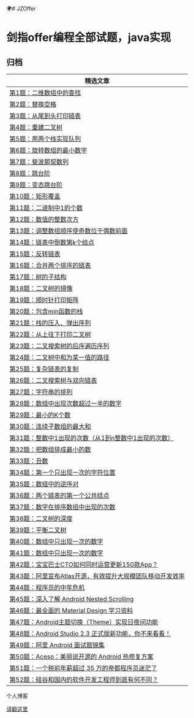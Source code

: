 :earth_africa:# JZOffer

剑指offer编程全部试题，java实现
===============


归档
----

| **精选文章**                                                                                                                                                                                                                                                                                                                                                                                                                                                                                        |
|------------------------------------------------------------------------------------------------------------------------------------------------------------------------------------------------------------------------------------------------------------------------------------------------------------------------------------------------------------------------------------------------------------------------------------------------------------------------------------------------|
| [第1题：二维数组中的查找](https://github.com/JasonZhangCauc/JZOffer/blob/master/JZOffer/src/Test01.java)                                                                                                                                                                                                                                                                         |
| [第2题：替换空格](https://github.com/JasonZhangCauc/JZOffer/blob/master/JZOffer/src/Test02.java)                                                                                                                                                                                                                 |
| [第3题：从尾到头打印链表](https://github.com/JasonZhangCauc/JZOffer/blob/master/JZOffer/src/Test03.java)                                                                                                                                                                                                                                                  |
| [第4题：重建二叉树](https://github.com/JasonZhangCauc/JZOffer/blob/master/JZOffer/src/Test04.java)                                                                                                                                               |
| [第5题：用两个栈实现队列](https://github.com/JasonZhangCauc/JZOffer/blob/master/JZOffer/src/Test05.java)                                                                                                                                                                                                    |
| [第6题：旋转数组的最小数字](https://github.com/JasonZhangCauc/JZOffer/blob/master/JZOffer/src/Test06.java)                                                                                                                                                                                                                    |
| [第7题：斐波那契数列](https://github.com/JasonZhangCauc/JZOffer/blob/master/JZOffer/src/Test07.java)                                                                                                                                                                                                                                                                |
| [第8题：跳台阶](https://github.com/JasonZhangCauc/JZOffer/blob/master/JZOffer/src/Test08.java)                                                                                                                                                                                                                                                                                                             |
| [第9题：变态跳台阶](https://github.com/JasonZhangCauc/JZOffer/blob/master/JZOffer/src/Test09.java)                                                                                                                                                                                                                                                |
| [第10题：矩形覆盖](https://github.com/JasonZhangCauc/JZOffer/blob/master/JZOffer/src/Test10.java)                                                                                                                                                                                                                                                      |
| [第11题：二进制中1的个数](https://github.com/JasonZhangCauc/JZOffer/blob/master/JZOffer/src/Test11.java)                                                                                                                                                                                                                              |
| [第12题：数值的整数次方](https://github.com/JasonZhangCauc/JZOffer/blob/master/JZOffer/src/Test12.java)                                                                                                                                                                                                                                                                                |
| [第13题：调整数组顺序使奇数位于偶数前面](https://github.com/JasonZhangCauc/JZOffer/blob/master/JZOffer/src/Test13.java)                                                                                                                                                                                                                                                 |
| [第14题：链表中倒数第k个结点](https://github.com/JasonZhangCauc/JZOffer/blob/master/JZOffer/src/Test14.java)                                                                                                                                                                  |
| [第15题：反转链表](https://github.com/JasonZhangCauc/JZOffer/blob/master/JZOffer/src/Test15.java)                                                                                                                                                                                                                                                   |
| [第16题：合并两个排序的链表](https://github.com/JasonZhangCauc/JZOffer/blob/master/JZOffer/src/Test16.java)                                                                                                                                                                                             |
| [第17题：树的子结构](https://github.com/JasonZhangCauc/JZOffer/blob/master/JZOffer/src/Test17.java)                                                                                                                                                           |
| [第18题：二叉树的镜像](https://github.com/JasonZhangCauc/JZOffer/blob/master/JZOffer/src/Test18.java)                                                                                                                                      |
| [第19题：顺时针打印矩阵](https://github.com/JasonZhangCauc/JZOffer/blob/master/JZOffer/src/Test19.java)                                                                                                           |
| [第20题：包含min函数的栈](https://github.com/JasonZhangCauc/JZOffer/blob/master/JZOffer/src/Test20.java)                                                                                                |
| [第21题：栈的压入、弹出序列](https://github.com/JasonZhangCauc/JZOffer/blob/master/JZOffer/src/Test21.java)                                                                                                                                        |
| [第22题：从上往下打印二叉树](https://github.com/JasonZhangCauc/JZOffer/blob/master/JZOffer/src/Test22.java)                                                                                                                                                                                                                                                                          |
| [第23题：二叉搜索树的后序遍历序列](https://github.com/JasonZhangCauc/JZOffer/blob/master/JZOffer/src/Test23.java)                                                                                                                                          |
| [第24题：二叉树中和为某一值的路径](https://github.com/JasonZhangCauc/JZOffer/blob/master/JZOffer/src/Test24.java)                                                                                                                                                                                                                                  |
| [第25题：复杂链表的复制](https://github.com/JasonZhangCauc/JZOffer/blob/master/JZOffer/src/Test25.java)                                                                                                                 |
| [第26题：二叉搜索树与双向链表](https://github.com/JasonZhangCauc/JZOffer/blob/master/JZOffer/src/Test26.java)                                                                                      |
| [第27题：字符串的排列](https://github.com/JasonZhangCauc/JZOffer/blob/master/JZOffer/src/Test27.java)                                 |
| [第28题：数组中出现次数超过一半的数字](https://github.com/JasonZhangCauc/JZOffer/blob/master/JZOffer/src/Test28.java)                                                                                                                        |
| [第29题：最小的K个数](https://github.com/JasonZhangCauc/JZOffer/blob/master/JZOffer/src/Test29.java)                                                                                                                                                                                                                                         |
| [第30题：连续子数组的最大和](https://github.com/JasonZhangCauc/JZOffer/blob/master/JZOffer/src/Test30.java)  |
| [第31题：整数中1出现的次数（从1到n整数中1出现的次数）](https://github.com/JasonZhangCauc/JZOffer/blob/master/JZOffer/src/Test31.java)                                                                                                                                          |
| [第32题：把数组排成最小的数](https://github.com/JasonZhangCauc/JZOffer/blob/master/JZOffer/src/Test32.java)                                                                                                                                                                  |
| [第33题：丑数](https://github.com/JasonZhangCauc/JZOffer/blob/master/JZOffer/src/Test33.java)                                                                                                                                                                                                                                        |
| [第34题：第一个只出现一次的字符位置](https://github.com/JasonZhangCauc/JZOffer/blob/master/JZOffer/src/Test34.java)                                                                                                                                                                                                                                                   |
| [第35题：数组中的逆序对](https://github.com/JasonZhangCauc/JZOffer/blob/master/JZOffer/src/Test35.java)                                                                                                                                                                                            |
| [第36题：两个链表的第一个公共结点](https://github.com/JasonZhangCauc/JZOffer/blob/master/JZOffer/src/Test36.java)                                                                                                                                                         |
| [第37题：数字在排序数组中出现的次数](https://github.com/JasonZhangCauc/JZOffer/blob/master/JZOffer/src/Test37.java)                                                                                                                                                                                                                     |
| [第38题：二叉树的深度](https://github.com/JasonZhangCauc/JZOffer/blob/master/JZOffer/src/Test38.java)                                                                                                                                                                                                                                        |
| [第39题：平衡二叉树](https://github.com/JasonZhangCauc/JZOffer/blob/master/JZOffer/src/Test39.java)                                                                                                                                                                                                                           |
| [第40题：数组中只出现一次的数字](https://github.com/JasonZhangCauc/JZOffer/blob/master/JZOffer/src/Test40.java)                                                                                                                                                                                                                           |
| [第41题：数组中只出现一次的数字](https://github.com/JasonZhangCauc/JZOffer/blob/master/JZOffer/src/Test41.java)                                                                                                                                                                                               |
| [第42题：宝宝巴士CTO如何同时运营更新150款App？](https://github.com/JasonZhangCauc/JZOffer/blob/master/JZOffer/src/Test42.java)                                                                                                                                                                                                |
| [第43题：阿里宣布Atlas开源，有效提升大规模团队移动开发效率](https://github.com/JasonZhangCauc/JZOffer/blob/master/JZOffer/src/Test43.java)                                                                                                                 |
| [第44题：程序员的中年危机](https://github.com/JasonZhangCauc/JZOffer/blob/master/JZOffer/src/Test44.java)                                                                                                                                                                                                                                                                                     |
| [第45题：深入了解 Android Nested Scrolling](https://github.com/JasonZhangCauc/JZOffer/blob/master/JZOffer/src/Test45.java)                                                                                                                                                                                                                                                                      |
| [第46题：最全面的 Material Design 学习资料](https://github.com/JasonZhangCauc/JZOffer/blob/master/JZOffer/src/Test46.java)                                                                                                                                                                                                                                             |
| [第47题：Android主题切换（Theme）实现日夜间功能](https://github.com/JasonZhangCauc/JZOffer/blob/master/JZOffer/src/Test47.java)                                                                                                                                                                                                      |
| [第48题：Android Studio 2.3 正式版新功能，你不来看看！](https://github.com/JasonZhangCauc/JZOffer/blob/master/JZOffer/src/Test48.java)                                                                                                                                                                                 |
| [第49题：阿里 Android 面试题锦集](https://github.com/JasonZhangCauc/JZOffer/blob/master/JZOffer/src/Test49.java)                                                                                                                                                                                                                                                                         |
| [第50题：Aceso：美丽说开源的 Android 热修复方案](https://github.com/JasonZhangCauc/JZOffer/blob/master/JZOffer/src/Test50.java)                                                                                                                                                                                                        |
| [第51题：一个税前年薪超过 35 万的帝都程序员迷茫了](https://github.com/JasonZhangCauc/JZOffer/blob/master/JZOffer/src/Test51.java)                                                                                                                                                           |
| [第52题：硅谷和国内的软件开发工程师到底有何不同？](https://github.com/JasonZhangCauc/JZOffer/blob/master/JZOffer/src/Test52.java)                                                                                                                                                 |


个人博客

[请戳这里](http://www.jmzhang.top)


